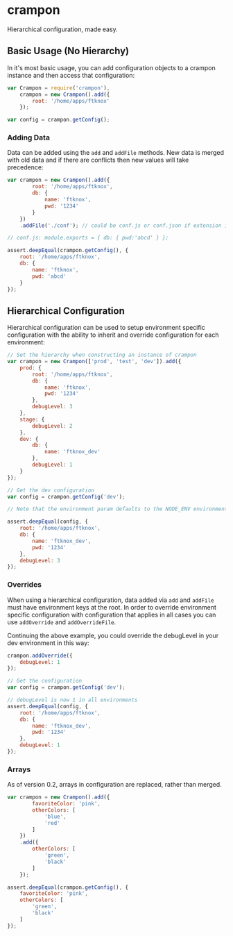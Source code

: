 crampon
=======

Hierarchical configuration, made easy.


Basic Usage (No Hierarchy)
--------------------------
In it's most basic usage, you can add configuration objects to a crampon instance and then access that configuration:
```js
var Crampon = require('crampon'),
    crampon = new Crampon().add({
        root: '/home/apps/ftknox'
    });

var config = crampon.getConfig();
```


### Adding Data
Data can be added using the `add` and `addFile` methods. New data is merged with old data and if there are conflicts then new values will take precedence:
```js
var crampon = new Crampon().add({
        root: '/home/apps/ftknox',
        db: {
            name: 'ftknox',
            pwd: '1234'
        }
    })
    .addFile('./conf'); // could be conf.js or conf.json if extension is not specified

// conf.js: module.exports = { db: { pwd:'abcd' } };

assert.deepEqual(crampon.getConfig(), {
    root: '/home/apps/ftknox',
    db: {
        name: 'ftknox',
        pwd: 'abcd'
    }
});
```


Hierarchical Configuration
--------------------------
Hierarchical configuration can be used to setup environment specific configuration with the ability to inherit and override configuration for each environment:
```js
// Set the hierarchy when constructing an instance of crampon
var crampon = new Crampon(['prod', 'test', 'dev']).add({
    prod: {
        root: '/home/apps/ftknox',
        db: {
            name: 'ftknox',
            pwd: '1234'
        },
        debugLevel: 3
    },
    stage: {
        debugLevel: 2
    },
    dev: {
        db: {
            name: 'ftknox_dev'
        },
        debugLevel: 1
    }
});

// Get the dev configuration
var config = crampon.getConfig('dev');

// Note that the environment param defaults to the NODE_ENV environment variable

assert.deepEqual(config, {
    root: '/home/apps/ftknox',
    db: {
        name: 'ftknox_dev',
        pwd: '1234'
    },
    debugLevel: 3
});
```

### Overrides
When using a hierarchical configuration, data added via `add` and `addFile` must have environment keys at the root.
In order to override environment specific configuration with configuration that applies in all cases you can use `addOverride` and `addOverrideFile`.

Continuing the above example, you could override the debugLevel in your dev environment in this way:
```js
crampon.addOverride({
    debugLevel: 1
});

// Get the configuration
var config = crampon.getConfig('dev');

// debugLevel is now 1 in all environments
assert.deepEqual(config, {
    root: '/home/apps/ftknox',
    db: {
        name: 'ftknox_dev',
        pwd: '1234'
    },
    debugLevel: 1
});
```

### Arrays
As of version 0.2, arrays in configuration are replaced, rather than merged.

```js
var crampon = new Crampon().add({
        favoriteColor: 'pink',
        otherColors: [
            'blue',
            'red'
        ]
    })
    .add({
        otherColors: [
            'green',
            'black'
        ]
    });

assert.deepEqual(crampon.getConfig(), {
    favoriteColor: 'pink',
    otherColors: [
        'green',
        'black'
    ]
});
```
